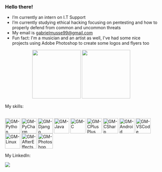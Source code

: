 ### Hello there!


- I’m currently an intern on I.T Support
- I’m currently studying ethical hacking focusing on pentesting and how to properly defend from common and uncommon threats 
- My email is gabrielmusse99@gmail.com
- Fun fact: I'm a musician and an artist as well, I've had some nice projects using Adobe Photoshop to create some logos and flyers too

<div align="center">
  <img height="160em" src="https://github-readme-stats.vercel.app/api?username=gmusse&show_icons=false&theme=onedark&include_all_commits=true&count_private=true"/>
  <img height="160em" src="https://github-readme-stats.vercel.app/api/top-langs/?username=gmusse&layout=compact&langs_count=7&theme=onedark"/>
</div>
  
  My skills:
  <div style="display: inline_block"><br>
  <img align="center" alt="GM-Python" height="50" width="50" src="https://cdn.jsdelivr.net/gh/devicons/devicon/icons/python/python-original.svg">
  <img align="center" alt="GM-PyCharm" height="50" width="50" src="https://cdn.jsdelivr.net/gh/devicons/devicon/icons/pycharm/pycharm-original.svg">
  <img align="center" alt="GM-Django" height="50" width="50" src="https://cdn.jsdelivr.net/gh/devicons/devicon/icons/django/django-original.svg">  
  <img align="center" alt="GM-Java" height="50" width="50" src="https://cdn.jsdelivr.net/gh/devicons/devicon/icons/java/java-original.svg">
  <img align="center" alt="GM-C" height="50" width="50" src="https://cdn.jsdelivr.net/gh/devicons/devicon/icons/c/c-original.svg">
  <img align="center" alt="GM-CPlusPlus" height="50" width="50" src="https://cdn.jsdelivr.net/gh/devicons/devicon/icons/cplusplus/cplusplus-original.svg">
  <img align="center" alt="GM-CSharp" height="50" width="50" src="https://cdn.jsdelivr.net/gh/devicons/devicon/icons/csharp/csharp-original.svg">  
  <img align="center" alt="GM-Android" height="50" width="50" src="https://cdn.jsdelivr.net/gh/devicons/devicon/icons/android/android-original.svg">
  <img align="center" alt="GM-VSCode" height="50" width="50" src="https://cdn.jsdelivr.net/gh/devicons/devicon/icons/vscode/vscode-original.svg">
  <img align="center" alt="GM-Linux" height="50" width="50" src="https://cdn.jsdelivr.net/gh/devicons/devicon/icons/linux/linux-original.svg">   
  <img align="center" alt="GM-AfterEffects" height="50" width="50" src="https://cdn.jsdelivr.net/gh/devicons/devicon/icons/aftereffects/aftereffects-original.svg">
  <img align="center" alt="GM-Photoshop" height="50" width="50" src="https://cdn.jsdelivr.net/gh/devicons/devicon/icons/photoshop/photoshop-plain.svg">    
</div>
  
  My LinkedIn:
  
  <div>
     <a href="https://www.linkedin.com/in/gabriel-musse" target="_blank"><img src="https://img.shields.io/badge/-LinkedIn-%230077B5?style=for-the-badge&logo=linkedin&logoColor=white" target="_blank"></a>  
  </div>
